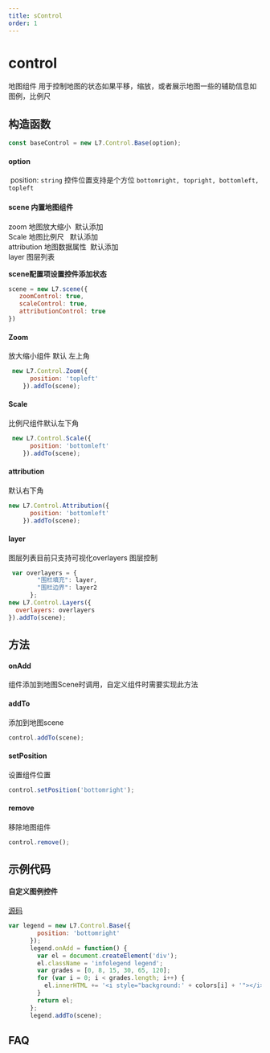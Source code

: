```yaml
---
title: sControl
order: 1
---
```

# control

地图组件 用于控制地图的状态如果平移，缩放，或者展示地图一些的辅助信息如图例，比例尺


## 构造函数

```javascript
const baseControl = new L7.Control.Base(option);
```


#### option

 position: `string` 控件位置支持是个方位 `bottomright, topright, bottomleft, topleft`


#### scene 内置地图组件
zoom 地图放大缩小  默认添加<br />Scale 地图比例尺   默认添加<br />attribution 地图数据属性  默认添加<br />layer 图层列表

**scene配置项设置控件添加状态**

```javascript
scene = new L7.scene({
   zoomControl: true,
   scaleControl: true,
   attributionControl: true
})
```

#### 

#### Zoom
放大缩小组件 默认 左上角

```javascript
 new L7.Control.Zoom({
      position: 'topleft'
    }).addTo(scene);
```


#### Scale
比例尺组件默认左下角

```javascript
 new L7.Control.Scale({
      position: 'bottomleft'
    }).addTo(scene);
```


#### attribution
默认右下角

```javascript
new L7.Control.Attribution({
      position: 'bottomleft'
    }).addTo(scene);
```


#### layer
图层列表目前只支持可视化overlayers 图层控制

```javascript
 var overlayers = {
        "围栏填充": layer,
        "围栏边界": layer2
      };
new L7.Control.Layers({
  overlayers: overlayers
}).addTo(scene);
```


## 方法

#### onAdd
组件添加到地图Scene时调用，自定义组件时需要实现此方法


#### addTo
添加到地图scene

```javascript
control.addTo(scene);
```


#### setPosition
设置组件位置

```javascript
control.setPosition('bottomright');
```


#### remove
移除地图组件

```javascript
control.remove();
```



## 示例代码


#### 自定义图例控件
[源码](https://antv.alipay.com/zh-cn/l7/1.x/demo/component/extendControl.html)

```javascript
var legend = new L7.Control.Base({
        position: 'bottomright'
      });
      legend.onAdd = function() {
        var el = document.createElement('div');
        el.className = 'infolegend legend';
        var grades = [0, 8, 15, 30, 65, 120];
        for (var i = 0; i < grades.length; i++) {
          el.innerHTML += '<i style="background:' + colors[i] + '"></i> ' + grades[i] + (grades[i + 1] ? '–' + grades[i + 1] + '<br>' : '+');
        }
        return el;
      };
      legend.addTo(scene);

```

## 

## FAQ

